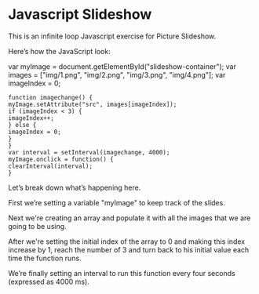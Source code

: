 # Javascript Slideshow

This is an infinite loop Javascript exercise for Picture Slideshow.

Here’s how the JavaScript look:

var myImage = document.getElementById("slideshow-container");
var images = ["img/1.png", "img/2.png", "img/3.png", "img/4.png"];
var imageIndex = 0;

```
function imagechange() {
myImage.setAttribute("src", images[imageIndex]);
if (imageIndex < 3) {
imageIndex++;
} else {
imageIndex = 0;
}
}
var interval = setInterval(imagechange, 4000);
myImage.onclick = function() {
clearInterval(interval);
}
```

Let’s break down what’s happening here.

First we’re setting a variable "myImage" to keep track of the slides.

Next we're creating an array and populate it with all the images that we are going to be using.

After we're setting the initial index of the array to 0 and making this index increase by 1, reach the number of 3 and turn back to his initial value each time the function runs.

We’re finally setting an interval to run this function every four seconds (expressed as 4000 ms).
